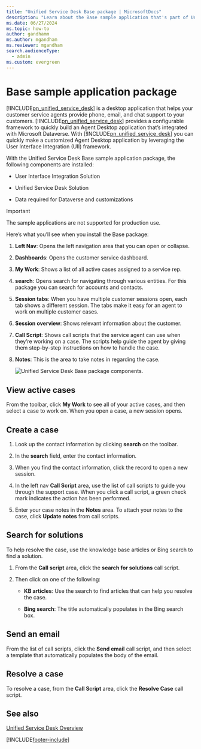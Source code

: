 ```yaml
---
title: "Unified Service Desk Base package | MicrosoftDocs"
description: "Learn about the Base sample application that's part of Unified Service Desk, its components, and how you can use it."
ms.date: 06/27/2024
ms.topic: how-to
author: gandhamm
ms.author: mgandham
ms.reviewer: mgandham
search.audienceType: 
  - admin
ms.custom: evergreen
---
```

# Base sample application package



[!INCLUDE[pn_unified_service_desk](../../includes/pn-unified-service-desk.md)] is a desktop application that helps your customer service agents provide phone, email, and chat support to your customers. [!INCLUDE[pn_unified_service_desk](../../includes/pn-unified-service-desk.md)] provides a configurable framework to quickly build an Agent Desktop application that’s integrated with Microsoft Dataverse. With [!INCLUDE[pn_unified_service_desk](../../includes/pn-unified-service-desk.md)] you can quickly make a customized Agent Desktop application by leveraging the User Interface Integration (UII) framework.  
  
 With the Unified Service Desk Base sample application package, the following components are installed:  
  
- User Interface Integration Solution  
  
- Unified Service Desk Solution  
  
- Data required for Dataverse and customizations  
  
> [!IMPORTANT]
>  The sample applications are not supported for production use.  

  
 Here’s what you’ll see when you install the Base package:  
  
1. **Left Nav**: Opens the left navigation area that you can open or collapse.  
  
2. **Dashboards**: Opens the customer service dashboard.  
  
3. **My Work**: Shows a list of all active cases assigned to a service rep.  
  
4. **search**: Opens search for navigating through various entities. For this package you can search for accounts and contacts.  
  
5. **Session tabs**: When you have multiple customer sessions open, each tab shows a different session. The tabs make it easy for an agent to work on multiple customer cases.  
  
6. **Session overview**: Shows relevant information about the customer.  
  
7. **Call Script**: Shows call scripts that the service agent can use when they’re working on a case. The scripts help guide the agent by giving them step-by-step instructions on how to handle the case.  
  
8. **Notes**: This is the area to take notes in regarding the case.  
  
   ![Unified Service Desk Base package components.](../../unified-service-desk/media/unifiedservicedeskbasepackage.png "Unified Service Desk Base package components")  
  
## View active cases  
 From the toolbar, click **My Work** to see all of your active cases, and then select a case to work on. When you open a case, a new session opens.  
  
## Create a case  
  
1.  Look up the contact information by clicking **search** on the toolbar.  
  
2.  In the **search** field, enter the contact information.  
  
3.  When you find the contact information, click the record to open a new session.  
  
4.  In the left nav **Call Script** area, use the list of call scripts to guide you through the support case. When you click a call script, a green check mark indicates the action has been performed.  
  
5.  Enter your case notes in the **Notes** area. To attach your notes to the case, click **Update notes** from call scripts.  
  
## Search for solutions  
 To help resolve the case, use the knowledge base articles or Bing search to find a solution.  
  
1.  From the **Call script** area, click the **search for solutions** call script.  
  
2.  Then click on one of the following:  
  
    - **KB articles**: Use the search to find articles that can help you resolve the case.  
  
    - **Bing search**: The title automatically populates in the Bing search box.  
  
## Send an email  
 From the list of call scripts, click the **Send email** call script, and then select a template that automatically populates the body of the email.  
  
## Resolve a case  
 To resolve a case, from the **Call Script** area, click the **Resolve Case** call script.  
  
## See also  
 [Unified Service Desk Overview](../../unified-service-desk/admin/overview-unified-service-desk.md)


[!INCLUDE[footer-include](../../includes/footer-banner.md)]
